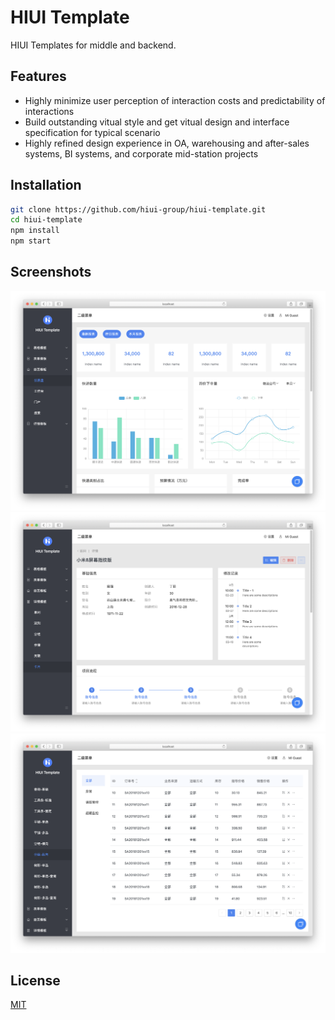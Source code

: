# HIUI Template

HIUI Templates for middle and backend.

## Features

- Highly minimize user perception of interaction costs and predictability of interactions
- Build outstanding vitual style and get vitual design and interface specification for typical scenario
- Highly refined design experience in OA, warehousing and after-sales systems, BI systems, and corporate mid-station projects

## Installation

```bash
git clone https://github.com/hiui-group/hiui-template.git
cd hiui-template
npm install
npm start
```

## Screenshots
![sc01](./public/screenshots/sc01.png)
![sc02](./public/screenshots/sc02.png)
![sc03](./public/screenshots/sc03.png)

## License

[MIT](./LICENSE)
